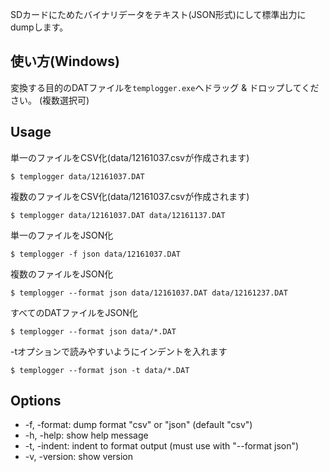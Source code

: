 SDカードにためたバイナリデータをテキスト(JSON形式)にして標準出力にdumpします。

## 使い方(Windows)
変換する目的のDATファイルを`templogger.exe`へドラッグ & ドロップしてください。 (複数選択可)

## Usage
単一のファイルをCSV化(data/12161037.csvが作成されます)

```
$ templogger data/12161037.DAT
```

複数のファイルをCSV化(data/12161037.csvが作成されます)

```
$ templogger data/12161037.DAT data/12161137.DAT
```

単一のファイルをJSON化

```
$ templogger -f json data/12161037.DAT
```

複数のファイルをJSON化

```
$ templogger --format json data/12161037.DAT data/12161237.DAT
```

すべてのDATファイルをJSON化

```
$ templogger --format json data/*.DAT
```

-tオプションで読みやすいようにインデントを入れます

```
$ templogger --format json -t data/*.DAT
```

## Options
* -f, -format: dump format "csv" or "json" (default "csv")
* -h, -help: show help message
* -t, -indent: indent to format output (must use with "--format json")
* -v, -version: show version
